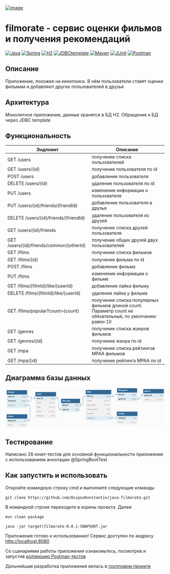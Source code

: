 [![image](https://github.com/OsipovKonstantin/java-filmorate/assets/98541812/bd33b41e-4bcc-4fa9-a286-be5b6c09300d)](https://nypost.com/2022/05/31/movie-theaters-have-popcorn-candy-shortages-over-inflation/)
# filmorate - сервис оценки фильмов и получения рекомендаций
[![Java](https://img.shields.io/badge/-Java%2011-F29111?style=for-the-badge&logo=java&logoColor=e38873)](https://www.oracle.com/java/)
[![Spring](https://img.shields.io/badge/-Spring%202.7.1-6AAD3D?style=for-the-badge&logo=spring&logoColor=90fd87)](https://spring.io/projects/spring-framework) 
[![H2](https://img.shields.io/badge/-H2-0f1aa3?style=for-the-badge&logo=db&logoColor=FFFFFF)](https://www.postgresql.org/)
[![JDBCtemplate](https://img.shields.io/badge/-JDBC_template-000000?style=for-the-badge&logo=db&logoColor=FFFFFF)](https://www.postgresql.org/)
[![Maven](https://img.shields.io/badge/-Maven-7D2675?style=for-the-badge&logo=apache&logoColor=e38873)](https://maven.apache.org/)
[![JUnit](https://img.shields.io/badge/JUnit%205-6CA315?style=for-the-badge&logo=JUnit&logoColor=white)](https://junit.org/junit5/docs/current/user-guide/)
[![Postman](https://img.shields.io/badge/Postman-FF6C37?style=for-the-badge&logo=postman&logoColor=white)](https://www.postman.com/)

## Описание
Приложение, похожее на кинопоиск. В нём пользователи ставят оценки фильмам и добавляют других пользователей в друзья
## Архитектура
Монолитное приложение, данные хранятся в БД H2. Обращение к БД через JDBC template
## Функциональность
| Эндпоинт | Описание |
| - | - |
| GET /users | получение списка пользователей |
| GET /users/{id} | получение пользователя по id |
| POST /users | добавление пользователя |
| DELETE /users/{id} | удаление пользователя по id |
| PUT /users | изменение информации о пользователе |
| PUT /users/{id}/friends/{friendId} | добавление пользователя в друзья |
| DELETE /users/{id}/friends/{friendId} | удаление пользователя из друзей |
| GET /users/{id}/friends | получение списка друзей пользователя |
| GET /users/{id}/friends/common/{otherId} | получение общих друзей двух пользователей |
| GET /films | получение списка фильмов |
| GET /films/{id} | получение фильма по id |
| POST /films | добавление фильма |
| PUT /films | изменение информации о фильме |
| GET /films/{filmId}/like/{userId} | добавление лайка фильму |
| DELETE /films/{filmId}/like/{userId} | удаление лайка у фильма |
| GET /films/popular?count={count} | получение списка популярных фильмов длиной count. Параметр count не обязательный, по умолчанию равен 10 |
| GET /genres | получение списка жанров фильмов |
| GET /genres/{id} | получение жанра по id |
| GET /mpa | получение списка рейтингов MPAA фильмов |
| GET /mpa/{id} | получение рейтинга MPAA по id |

## Диаграмма базы данных
![схема БД H2](filmorate_schema_DB.png)
## Тестирование
Написано 26 юнит-тестов для основной функциональности приложения с использованием аннотации @SpringBootTest
## Как запустить и использовать
Откройте командную строку cmd и выполните следующие команды

   ```
git clone https://github.com/OsipovKonstantin/java-filmorate.git
   ```
В командной строке переходите в корень проекта. Далее
   ```
mvn clean package
   ```
   ```
java -jar target\filmorate-0.0.1-SNAPSHOT.jar
   ```
Приложение готово к использованию! Сервис доступен по андресу [http://localhost:8080](http://localhost:8080)

Со сценариями работы приложения ознакомьтесь, посмотрев и запустив [коллекцию Postman-тестов](postman/filmorate.json)

Дальнейшая разработка приложения велась в [групповом проекте](https://github.com/GlazyrinAV/java-filmorate)
